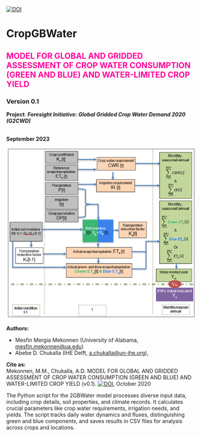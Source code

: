 [![DOI](https://zenodo.org/badge/698937360.svg)](https://zenodo.org/doi/10.5281/zenodo.10914452)
# CropGBWater
## <font color='#ff009a'> MODEL FOR GLOBAL AND GRIDDED ASSESSMENT OF CROP WATER CONSUMPTION (GREEN AND BLUE) AND WATER-LIMITED CROP YIELD </font> 
### Version 0.1
**Project**: ***Foresight Initiative: Global Gridded Crop Water Demand 2020 (G2CWD)***

<br/>**September 2023**

![title](CropGBWaterIMG.PNG)

**Authors:** 
* Mesfin Mergia Mekonnen (University of Alabama, mesfin.mekonnen@ua.edu)
* Abebe D. Chukalla (IHE Delft, a.chukalla@un-ihe.org),

**Cite as:** 
<br/>Mekonnen, M.M., Chukalla, A.D. MODEL FOR GLOBAL AND GRIDDED ASSESSMENT OF CROP WATER CONSUMPTION (GREEN AND BLUE) AND WATER-LIMITED CROP YIELD (v0.1). [![DOI](https://zenodo.org/badge/698937360.svg)](https://zenodo.org/doi/10.5281/zenodo.10914452), October 2020

The Python script for the 2GBWater model processes diverse input data, including crop details, soil properties, and climate records. It calculates crucial parameters like crop water requirements, irrigation needs, and yields. The script tracks daily water dynamics and fluxes, distinguishing green and blue components, and saves results in CSV files for analysis across crops and locations. 

